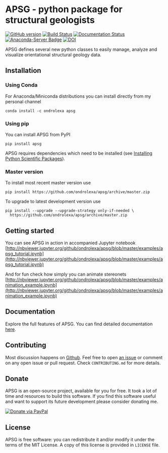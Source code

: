 # APSG - python package for structural geologists

[![GitHub version](https://badge.fury.io/gh/ondrolexa%2Fapsg.svg)](https://badge.fury.io/gh/ondrolexa%2Fapsg)
[![Build Status](https://travis-ci.org/ondrolexa/apsg.svg?branch=master)](https://travis-ci.org/ondrolexa/apsg)
[![Documentation Status](https://readthedocs.org/projects/apsg/badge/?version=stable)](https://apsg.readthedocs.io/en/stable/?badge=stable)
[![Anaconda-Server Badge](https://anaconda.org/ondrolexa/apsg/badges/version.svg)](https://anaconda.org/ondrolexa/apsg)
[![DOI](https://zenodo.org/badge/24879346.svg)](https://zenodo.org/badge/latestdoi/24879346)

APSG defines several new python classes to easily manage, analyze and
visualize orientational structural geology data.

## Installation

### Using Conda

For Anaconda/Miniconda distributions you can install directly from my personal channel

	conda install -c ondrolexa apsg

### Using pip

You can install APSG from PyPI

	pip install apsg

APSG requires dependencies which need to be installed (see [Installing Python Scientific Packages](https://packaging.python.org/science)).

### Master version

To install most recent master version use

    pip install https://github.com/ondrolexa/apsg/archive/master.zip

To upgrade to latest development version use

    pip install --upgrade --upgrade-strategy only-if-needed \
      https://github.com/ondrolexa/apsg/archive/master.zip

## Getting started

You can see APSG in action in accompanied Jupyter notebook [http://nbviewer.jupyter.org/github/ondrolexa/apsg/blob/master/examples/apsg_tutorial.ipynb](http://nbviewer.jupyter.org/github/ondrolexa/apsg/blob/master/examples/apsg_tutorial.ipynb)

And for fun check how simply you can animate stereonets
[http://nbviewer.jupyter.org/github/ondrolexa/apsg/blob/master/examples/animation_example.ipynb](http://nbviewer.jupyter.org/github/ondrolexa/apsg/blob/master/examples/animation_example.ipynb)

## Documentation

Explore the full features of APSG. You can find detailed documentation [here](https://apsg.readthedocs.org).

## Contributing

Most discussion happens on [Github](https://github.com/ondrolexa/apsg). Feel free to open [an issue](https://github.com/ondrolexa/apsg/issues/new) or comment on any open issue or pull request. Check ``CONTRIBUTING.md`` for more details.

## Donate

APSG is an open-source project, available for you for free. It took a lot of time and resources to build this software. If you find this software useful and want to support its future development please consider donating me.

[![Donate via PayPal](https://www.paypalobjects.com/en_US/i/btn/btn_donateCC_LG.gif)](https://www.paypal.com/cgi-bin/webscr?cmd=_donations&business=QTYZWVUNDUAH8&item_name=APSG+development+donation&currency_code=EUR&source=url)

## License

APSG is free software: you can redistribute it and/or modify it under the terms of the MIT License. A copy of this license is provided in ``LICENSE`` file.

